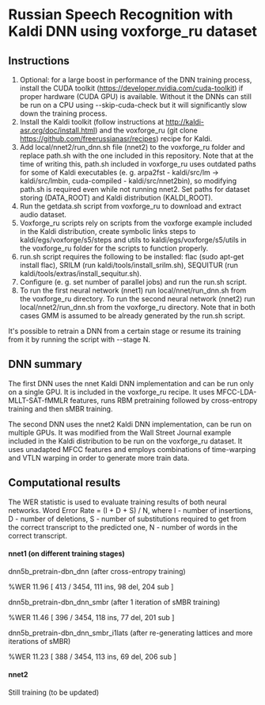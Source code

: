 # Russian Speech Recognition with Kaldi DNN using voxforge_ru dataset
## Instructions

1. Optional: for a large boost in performance of the DNN training process, install the CUDA toolkit (https://developer.nvidia.com/cuda-toolkit) if proper hardware (CUDA GPU) is available. Without it the DNNs can still be run on a CPU using --skip-cuda-check but it will significantly slow down the training process.
2. Install the Kaldi toolkit (follow instructions at http://kaldi-asr.org/doc/install.html) and the voxforge_ru (git clone https://github.com/freerussianasr/recipes) recipe for Kaldi. 
3. Add local/nnet2/run\_dnn.sh file (nnet2) to the voxforge\_ru folder and replace path.sh with the one included in this repository. Note that at the time of writing this, path.sh included in voxforge\_ru uses outdated paths for some of Kaldi executables (e. g. arpa2fst - kaldi/src/lm -> kaldi/src/lmbin, cuda-compiled - kaldi/src/nnet2bin), so modifying path.sh is required even while not running nnet2. Set paths for dataset storing (DATA\_ROOT) and Kaldi distribution (KALDI\_ROOT).
4. Run the getdata.sh script from voxforge_ru to download and extract audio dataset.
5. Voxforge\_ru scripts rely on scripts from the voxforge example included in the Kaldi distribution, create symbolic links steps to kaldi/egs/voxforge/s5/steps and utils to kaldi/egs/voxforge/s5/utils in the voxforge_ru folder for the scripts to function properly.
6. run.sh script requires the following to be installed: flac (sudo apt-get install flac), SRILM (run kaldi/tools/install\_srilm.sh), SEQUITUR (run kaldi/tools/extras/install\_sequitur.sh).
7. Configure (e. g. set number of parallel jobs) and run the run.sh script.
8. To run the first neural network (nnet1) run local/nnet/run\_dnn.sh from the voxforge\_ru directory. To run the second neural network (nnet2) run local/nnet2/run\_dnn.sh from the voxforge\_ru directory. Note that in both cases GMM is assumed to be already generated by the run.sh script.

It's possible to retrain a DNN from a certain stage or resume its training from it by running the script with --stage N.

## DNN summary

The first DNN uses the nnet Kaldi DNN implementation and can be run only on a single GPU. It is included in the voxforge_ru recipe. It uses MFCC-LDA-MLLT-SAT-fMMLR features, runs RBM pretraining followed by cross-entropy training and then sMBR training.

The second DNN uses the nnet2 Kaldi DNN implementation, can be run on multiple GPUs. It was modified from the Wall Street Journal example included in the Kaldi distribution to be run on the voxforge_ru dataset. It uses unadapted MFCC features and employs combinations of time-warping and VTLN warping in order to generate more train data.

## Computational results

The WER statistic is used to evaluate training results of both neural networks. Word Error Rate = (I + D + S) / N, where I - number of insertions, D - number of deletions, S - number of substitutions required to get from the correct transcript to the predicted one, N - number of words in the correct transcript.

#### nnet1 (on different training stages)

dnn5b\_pretrain-dbn_dnn (after cross-entropy training)

%WER 11.96 \[ 413 / 3454, 111 ins, 98 del, 204 sub \]

dnn5b\_pretrain-dbn\_dnn\_smbr (after 1 iteration of sMBR training)

%WER 11.46 \[ 396 / 3454, 118 ins, 77 del, 201 sub \]

dnn5b\_pretrain-dbn\_dnn\_smbr\_i1lats (after re-generating lattices and more iterations of sMBR)

%WER 11.23 \[ 388 / 3454, 113 ins, 69 del, 206 sub \]

#### nnet2

Still training (to be updated)
